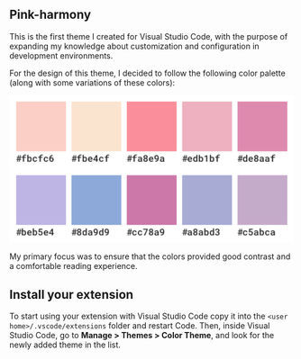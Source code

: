 ## Pink-harmony
This is the first theme I created for Visual Studio Code, with the purpose of expanding my knowledge about customization and configuration in development environments.

For the design of this theme, I decided to follow the following color palette (along with some variations of these colors): 

![mypalette](./mypalette.png)

My primary focus was to ensure that the colors provided good contrast and a comfortable reading experience.

## Install your extension
To start using your extension with Visual Studio Code copy it into the `<user home>/.vscode/extensions` folder and restart Code. 
Then, inside Visual Studio Code, go to **Manage > Themes > Color Theme**, and look for the newly added theme in the list.